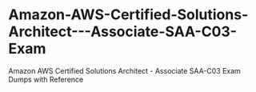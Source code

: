 # Amazon-AWS-Certified-Solutions-Architect---Associate-SAA-C03-Exam
Amazon AWS Certified Solutions Architect - Associate SAA-C03 Exam Dumps with Reference
